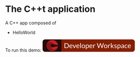 # The C++t application
A C++ app composed of
- HelloWorld


To run this demo: [![Contribute](factory-contribute.svg)](https://codeready-crw.apps.cluster-toronto-5bbc.toronto-5bbc.example.opentlc.com/factory?url=https://github.com/anurag-saran/cpp-hello-world)

